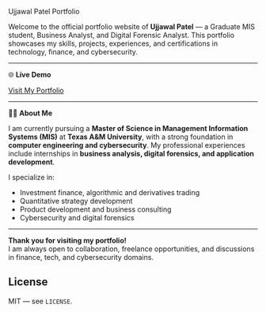 Ujjawal Patel Portfolio

Welcome to the official portfolio website of **Ujjawal Patel** — a Graduate MIS student, Business Analyst, and Digital Forensic Analyst. This portfolio showcases my skills, projects, experiences, and certifications in technology, finance, and cybersecurity.

---

🌐 **Live Demo**

[Visit My Portfolio](https://ujjawal-01.github.io/) 

---

🧑‍💼 **About Me**

I am currently pursuing a **Master of Science in Management Information Systems (MIS)** at **Texas A&M University**, with a strong foundation in **computer engineering and cybersecurity**. My professional experiences include internships in **business analysis, digital forensics, and application development**.  

I specialize in:
- Investment finance, algorithmic and derivatives trading
- Quantitative strategy development
- Product development and business consulting
- Cybersecurity and digital forensics

---

**Thank you for visiting my portfolio!**  
I am always open to collaboration, freelance opportunities, and discussions in finance, tech, and cybersecurity domains. 

## License

MIT — see `LICENSE`.
